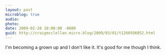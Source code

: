 ```yaml
---
layout: post
microblog: true
audio: 
photo: 
date: 2009-02-28 18:00:00 -0600
guid: http://craigmcclellan.micro.blog/2009/03/01/t1266936052.html
---
```

I'm becoming a grown up and I don't like it. It's good for me though I think.
